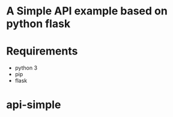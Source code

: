 A Simple API example based on python flask
==========================================



Requirements
============

- python 3
- pip
- flask

# api-simple
